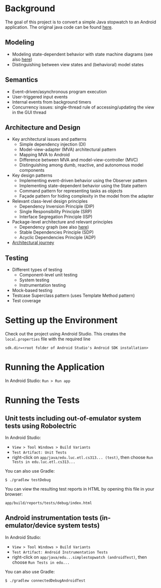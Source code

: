 # Background

The goal of this project is to convert a simple Java stopwatch to an
Android application.  The original java code can be found
[here](https://github.com/concurrency-cs-luc-edu/simplestopwatch-java).

## Modeling

* Modeling state-dependent behavior with state machine diagrams
  (see also [here](/loyolachicagocs_comp313/stopwatch-android-java/src/default/doc))
* Distinguishing between view states and (behavioral) model states

## Semantics

* Event-driven/asynchronous program execution
* User-triggered input events
* Internal events from background timers
* Concurrency issues: single-thread rule of accessing/updating the view in the GUI thread

## Architecture and Design

* Key architectural issues and patterns
    * Simple dependency injection (DI)
    * Model-view-adapter (MVA) architectural pattern
    * Mapping MVA to Android
    * Difference between MVA and model-view-controller (MVC)
    * Distinguishing among dumb, reactive, and autonomous model components
* Key design patterns
    * Implementing event-driven behavior using the Observer pattern
    * Implementing state-dependent behavior using the State pattern
    * Command pattern for representing tasks as objects
    * Façade pattern for hiding complexity in the model from the adapter
* Relevant class-level design principles
    * Dependency Inversion Principle (DIP)
    * Single Responsibility Principle (SRP)
    * Interface Segregation Principle (ISP)
* Package-level architecture and relevant principles
    * Dependency graph
      (see also [here](/loyolachicagocs_comp313/stopwatch-android-java/src/default/doc))
    * Stable Dependencies Principle (SDP)
    * Acyclic Dependencies Principle (ADP)
* [Architectural journey](/stopwatch-android-java/commits)

## Testing

* Different types of testing
    * Component-level unit testing
    * System testing
    * Instrumentation testing
* Mock-based testing
* Testcase Superclass pattern (uses Template Method pattern)
* Test coverage

# Setting up the Environment

Check out the project using Android Studio. This creates the `local.properties` file
with the required line

    sdk.dir=<root folder of Android Studio's Android SDK installation>

# Running the Application

In Android Studio: `Run > Run app`

# Running the Tests

## Unit tests including out-of-emulator system tests using Robolectric

In Android Studio:

* `View > Tool Windows > Build Variants`
* `Test Artifact: Unit Tests`
* right-click on `app/java/edu.luc.etl.cs313... (test)`, then choose `Run Tests in edu.luc.etl.cs313...`

You can also use Gradle:

    $ ./gradlew testDebug

You can view the resulting test reports in HTML by opening this file in your browser:

    app/build/reports/tests/debug/index.html

## Android instrumentation tests (in-emulator/device system tests)

In Android Studio:

* `View > Tool Windows > Build Variants`
* `Test Artifact: Android Instrumentation Tests`
* right-click on `app/java/edu...simplestopwatch (androidTest)`, then choose `Run Tests in edu...`

You can also use Gradle:

    $ ./gradlew connectedDebugAndroidTest
